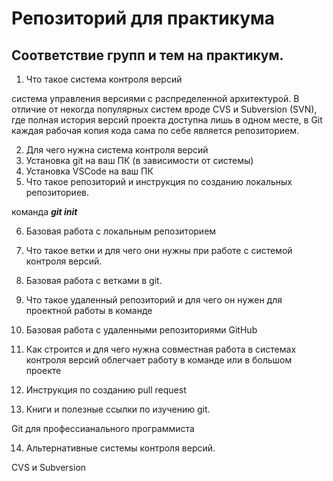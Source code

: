 # Репозиторий для практикума
## Соответствие групп и тем на практикум.

1. Что такое система контроля версий

система управления версиями с распределенной архитектурой. В отличие от некогда популярных систем вроде CVS и Subversion (SVN), где полная история версий проекта доступна лишь в одном месте, в Git каждая рабочая копия кода сама по себе является репозиторием.

2. Для чего нужна система контроля версий
3. Установка git на ваш ПК (в зависимости от системы)
4. Установка VSCode на ваш ПК
5. Что такое репозиторий и инструкция по созданию локальных репозиториев.

команда ***git init***

6. Базовая работа с локальным репозиторием
7. Что такое ветки и для чего они нужны при работе с системой контроля версий.
8. Базовая работа с ветками в git.
9. Что такое удаленный репозиторий и для чего он нужен
для проектной работы в команде

10. Базовая работа с удаленными репозиториями GitHub
11. Как строится и для чего нужна совместная работа в системах контроля версий
облегчает работу в команде или в большом проекте
12. Инструкция по созданию pull request
13. Книги и полезные ссылки по изучению git.

Git для профессианального программиста

14. Альтернативные системы контроля версий. 

CVS и Subversion
